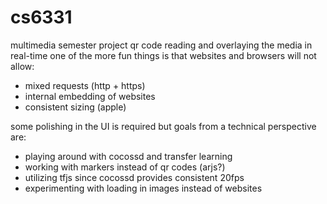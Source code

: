 # cs6331
multimedia semester project
qr code reading and overlaying the media in real-time
one of the more fun things is that websites and browsers will not allow:
- mixed requests (http + https)
- internal embedding of websites
- consistent sizing (apple)

some polishing in the UI is required but goals from a technical perspective are:
- playing around with cocossd and transfer learning
- working with markers instead of qr codes (arjs?)
- utilizing tfjs since cocossd provides consistent 20fps
- experimenting with loading in images instead of websites

